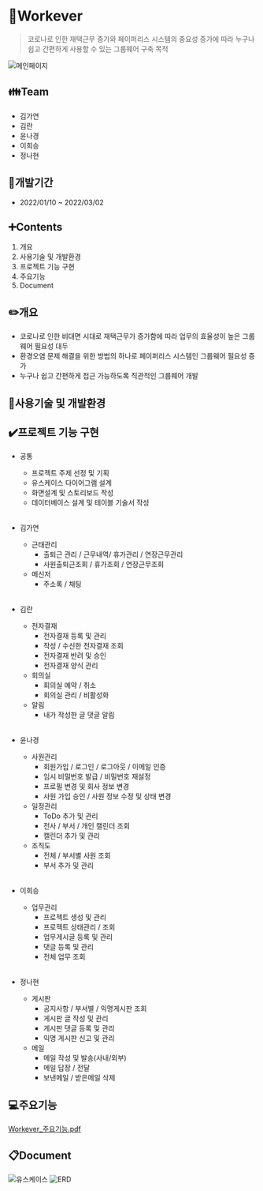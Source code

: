 # :office:Workever
> 코로나로 인한 재택근무 증가와 페이퍼리스 시스템의 중요성 증가에 따라 누구나 쉽고 간편하게 사용할 수 있는 그룹웨어 구축 목적


![메인페이지](https://user-images.githubusercontent.com/93471500/158441250-35c185cd-0dfa-4195-8a5d-a907300201ea.png)

## :family:Team
+ 김가연
+ 김란
+ 윤나경
+ 이희승
+ 정나현

## :calendar:개발기간
+ 2022/01/10 ~ 2022/03/02

## :heavy_plus_sign:Contents
1. 개요
3. 사용기술 및 개발환경
4. 프로젝트 기능 구현
5. 주요기능
6. Document

## :pencil2:개요
- 코로나로 인한 비대면 시대로 재택근무가 증가함에 따라 업무의 효율성이 높은 그룹웨어 필요성 대두
- 환경오염 문제 해결을 위한 방법의 하나로 페이퍼리스 시스템인 그룹웨어 필요성 증가
- 누구나 쉽고 간편하게 접근 가능하도록 직관적인 그룹웨어 개발


## :hammer:사용기술 및 개발환경

## :heavy_check_mark:프로젝트 기능 구현
+ 공통
  + 프로젝트 주제 선정 및 기획
  + 유스케이스 다이어그램 설계
  + 화면설계 및 스토리보드 작성
  + 데이터베이스 설계 및 테이블 기술서 작성
<br><br>

+ 김가연
  + 근태관리
    + 출퇴근 관리 / 근무내역/ 휴가관리 / 연장근무관리
    + 사원출퇴근조회 / 휴가조회 / 연장근무조회
  + 메신저
    + 주소록 / 채팅
<br><br>


+ 김란
  + 전자결재
    + 전자결재 등록 및 관리
    + 작성 / 수신한 전자결재 조회
    + 전자결재 반려 및 승인
    + 전자결재 양식 관리
  + 회의실
    + 회의실 예약 / 취소
    + 회의실 관리 / 비활성화
  + 알림
    + 내가 작성한 글 댓글 알림
<br><br>


+ 윤나경
  + 사원관리
    + 회원가입 / 로그인 / 로그아웃 / 이메일 인증
    + 임시 비밀번호 발급 / 비밀번호 재설정
    + 프로필 변경 및 회사 정보 변경
    + 사원 가입 승인 / 사원 정보 수정 및 상태 변경
  + 일정관리
    + ToDo 추가 및 관리
    + 전사 / 부서 / 개인 캘린더 조회
    + 캘린더 추가 및 관리
  + 조직도
    + 전체 / 부서별 사원 조회
    + 부서 추가 및 관리
<br><br>


+ 이희승
  + 업무관리
    + 프로젝트 생성 및 관리
    + 프로젝트 상태관리 / 조회
    + 업무게시글 등록 및 관리
    + 댓글 등록 및 관리
    + 전체 업무 조회
<br><br>


+ 정나현
  + 게시판
    + 공지사항 / 부서별 / 익명게시판 조회
    + 게시판 글 작성 및 관리
    + 게시판 댓글 등록 및 관리
    + 익명 게시판 신고 및 관리
  + 메일
    + 메일 작성 및 발송(사내/외부)
    + 메일 답장 / 전달
    + 보낸메일 / 받은메일 삭제

## :computer:주요기능
[Workever_주요기능.pdf](https://github.com/Yun-Nakyung/workever-workspace/files/8255970/220303_Workever_.pdf)
## :clipboard:Document
![유스케이스](https://user-images.githubusercontent.com/93471500/158441269-3ef0bfc7-5370-413e-a1aa-1e0f8113b1b1.png)
![ERD](https://user-images.githubusercontent.com/93471500/158441281-26d74e1f-f1d4-490c-802f-962b00912993.png)
